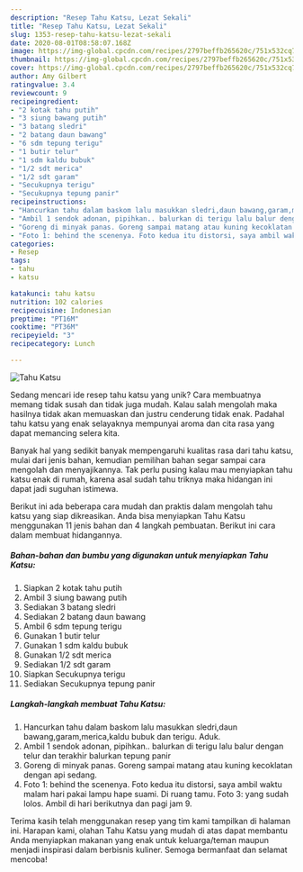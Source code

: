 ```yaml
---
description: "Resep Tahu Katsu, Lezat Sekali"
title: "Resep Tahu Katsu, Lezat Sekali"
slug: 1353-resep-tahu-katsu-lezat-sekali
date: 2020-08-01T08:58:07.168Z
image: https://img-global.cpcdn.com/recipes/2797beffb265620c/751x532cq70/tahu-katsu-foto-resep-utama.jpg
thumbnail: https://img-global.cpcdn.com/recipes/2797beffb265620c/751x532cq70/tahu-katsu-foto-resep-utama.jpg
cover: https://img-global.cpcdn.com/recipes/2797beffb265620c/751x532cq70/tahu-katsu-foto-resep-utama.jpg
author: Amy Gilbert
ratingvalue: 3.4
reviewcount: 9
recipeingredient:
- "2 kotak tahu putih"
- "3 siung bawang putih"
- "3 batang sledri"
- "2 batang daun bawang"
- "6 sdm tepung terigu"
- "1 butir telur"
- "1 sdm kaldu bubuk"
- "1/2 sdt merica"
- "1/2 sdt garam"
- "Secukupnya terigu"
- "Secukupnya tepung panir"
recipeinstructions:
- "Hancurkan tahu dalam baskom lalu masukkan sledri,daun bawang,garam,merica,kaldu bubuk dan terigu. Aduk."
- "Ambil 1 sendok adonan, pipihkan.. balurkan di terigu lalu balur dengan telur dan terakhir balurkan tepung panir"
- "Goreng di minyak panas. Goreng sampai matang atau kuning kecoklatan dengan api sedang."
- "Foto 1: behind the scenenya. Foto kedua itu distorsi, saya ambil waktu malam hari pakai lampu hape suami. Di ruang tamu. Foto 3: yang sudah lolos. Ambil di hari berikutnya dan pagi jam 9."
categories:
- Resep
tags:
- tahu
- katsu

katakunci: tahu katsu 
nutrition: 102 calories
recipecuisine: Indonesian
preptime: "PT16M"
cooktime: "PT36M"
recipeyield: "3"
recipecategory: Lunch

---
```



![Tahu Katsu](https://img-global.cpcdn.com/recipes/2797beffb265620c/751x532cq70/tahu-katsu-foto-resep-utama.jpg)

Sedang mencari ide resep tahu katsu yang unik? Cara membuatnya memang tidak susah dan tidak juga mudah. Kalau salah mengolah maka hasilnya tidak akan memuaskan dan justru cenderung tidak enak. Padahal tahu katsu yang enak selayaknya mempunyai aroma dan cita rasa yang dapat memancing selera kita.



Banyak hal yang sedikit banyak mempengaruhi kualitas rasa dari tahu katsu, mulai dari jenis bahan, kemudian pemilihan bahan segar sampai cara mengolah dan menyajikannya. Tak perlu pusing kalau mau menyiapkan tahu katsu enak di rumah, karena asal sudah tahu triknya maka hidangan ini dapat jadi suguhan istimewa.


Berikut ini ada beberapa cara mudah dan praktis dalam mengolah tahu katsu yang siap dikreasikan. Anda bisa menyiapkan Tahu Katsu menggunakan 11 jenis bahan dan 4 langkah pembuatan. Berikut ini cara dalam membuat hidangannya.

<!--inarticleads1-->

##### Bahan-bahan dan bumbu yang digunakan untuk menyiapkan Tahu Katsu:

1. Siapkan 2 kotak tahu putih
1. Ambil 3 siung bawang putih
1. Sediakan 3 batang sledri
1. Sediakan 2 batang daun bawang
1. Ambil 6 sdm tepung terigu
1. Gunakan 1 butir telur
1. Gunakan 1 sdm kaldu bubuk
1. Gunakan 1/2 sdt merica
1. Sediakan 1/2 sdt garam
1. Siapkan Secukupnya terigu
1. Sediakan Secukupnya tepung panir




<!--inarticleads2-->

##### Langkah-langkah membuat Tahu Katsu:

1. Hancurkan tahu dalam baskom lalu masukkan sledri,daun bawang,garam,merica,kaldu bubuk dan terigu. Aduk.
1. Ambil 1 sendok adonan, pipihkan.. balurkan di terigu lalu balur dengan telur dan terakhir balurkan tepung panir
1. Goreng di minyak panas. Goreng sampai matang atau kuning kecoklatan dengan api sedang.
1. Foto 1: behind the scenenya. Foto kedua itu distorsi, saya ambil waktu malam hari pakai lampu hape suami. Di ruang tamu. Foto 3: yang sudah lolos. Ambil di hari berikutnya dan pagi jam 9.




Terima kasih telah menggunakan resep yang tim kami tampilkan di halaman ini. Harapan kami, olahan Tahu Katsu yang mudah di atas dapat membantu Anda menyiapkan makanan yang enak untuk keluarga/teman maupun menjadi inspirasi dalam berbisnis kuliner. Semoga bermanfaat dan selamat mencoba!

